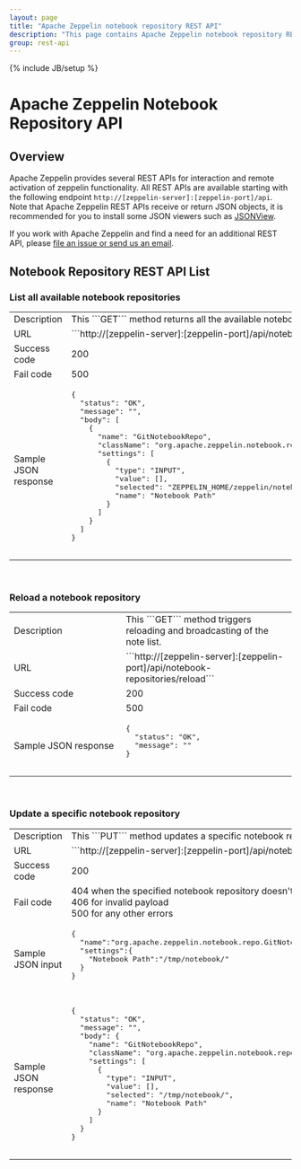 ```yaml
---
layout: page
title: "Apache Zeppelin notebook repository REST API"
description: "This page contains Apache Zeppelin notebook repository REST API information."
group: rest-api
---
```

<!--
Licensed under the Apache License, Version 2.0 (the "License");
you may not use this file except in compliance with the License.
You may obtain a copy of the License at

http://www.apache.org/licenses/LICENSE-2.0

Unless required by applicable law or agreed to in writing, software
distributed under the License is distributed on an "AS IS" BASIS,
WITHOUT WARRANTIES OR CONDITIONS OF ANY KIND, either express or implied.
See the License for the specific language governing permissions and
limitations under the License.
-->
{% include JB/setup %}

# Apache Zeppelin Notebook Repository API

<div id="toc"></div>

## Overview
Apache Zeppelin provides several REST APIs for interaction and remote activation of zeppelin functionality.
All REST APIs are available starting with the following endpoint `http://[zeppelin-server]:[zeppelin-port]/api`. 
Note that Apache Zeppelin REST APIs receive or return JSON objects, it is recommended for you to install some JSON viewers such as [JSONView](https://chrome.google.com/webstore/detail/jsonview/chklaanhfefbnpoihckbnefhakgolnmc).

If you work with Apache Zeppelin and find a need for an additional REST API, please [file an issue or send us an email](http://zeppelin.apache.org/community.html).

## Notebook Repository REST API List

### List all available notebook repositories

  <table class="table-configuration">
    <col width="200">
    <tr>
      <td>Description</td>
      <td>This ```GET``` method returns all the available notebook repositories.</td>
    </tr>
    <tr>
      <td>URL</td>
      <td>```http://[zeppelin-server]:[zeppelin-port]/api/notebook-repositories```</td>
    </tr>
    <tr>
      <td>Success code</td>
      <td>200</td>
    </tr>
    <tr>
      <td>Fail code</td>
      <td>500</td>
    </tr>
    <tr>
      <td>Sample JSON response</td>
      <td>
        <pre>
{
  "status": "OK",
  "message": "",
  "body": [
    {
      "name": "GitNotebookRepo",
      "className": "org.apache.zeppelin.notebook.repo.GitNotebookRepo",
      "settings": [
        {
          "type": "INPUT",
          "value": [],
          "selected": "ZEPPELIN_HOME/zeppelin/notebook/",
          "name": "Notebook Path"
        }
      ]
    }
  ]
}
        </pre>
      </td>
    </tr>
  </table>

<br/>

### Reload a notebook repository

  <table class="table-configuration">
    <col width="200">
    <tr>
      <td>Description</td>
      <td>This ```GET``` method triggers reloading and broadcasting of the note list.</td>
    </tr>
    <tr>
      <td>URL</td>
      <td>```http://[zeppelin-server]:[zeppelin-port]/api/notebook-repositories/reload```</td>
    </tr>
    <tr>
      <td>Success code</td>
      <td>200</td>
    </tr>
    <tr>
      <td>Fail code</td>
      <td>500</td>
    </tr>
    <tr>
      <td>Sample JSON response</td>
      <td>
        <pre>
{
  "status": "OK",
  "message": ""
}
        </pre>
      </td>
    </tr>
  </table>

<br/>

### Update a specific notebook repository

  <table class="table-configuration">
    <col width="200">
    <tr>
      <td>Description</td>
      <td>This ```PUT``` method updates a specific notebook repository.</td>
    </tr>
    <tr>
      <td>URL</td>
      <td>```http://[zeppelin-server]:[zeppelin-port]/api/notebook-repositories```</td>
    </tr>
    <tr>
      <td>Success code</td>
      <td>200</td>
    </tr>
    <tr>
      <td>Fail code</td>
      <td>
        404 when the specified notebook repository doesn't exist <br/> 
        406 for invalid payload <br/>
        500 for any other errors
      </td>
    </tr>
    <tr>
      <td>Sample JSON input</td>
      <td>
        <pre>
{
  "name":"org.apache.zeppelin.notebook.repo.GitNotebookRepo",
  "settings":{
    "Notebook Path":"/tmp/notebook/"
  }
}
        </pre>
      </td>
    </tr>
    <tr>
      <td>Sample JSON response</td>
      <td>
        <pre>
{
  "status": "OK",
  "message": "",
  "body": {
    "name": "GitNotebookRepo",
    "className": "org.apache.zeppelin.notebook.repo.GitNotebookRepo",
    "settings": [
      {
        "type": "INPUT",
        "value": [],
        "selected": "/tmp/notebook/",
        "name": "Notebook Path"
      }
    ]
  }
}
        </pre>
      </td>
    </tr>
  </table>
